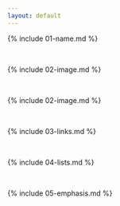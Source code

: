 ```yaml
---
layout: default
---
```


{% include 01-name.md %}

<br>

{% include 02-image.md %}

<br>

{% include 02-image.md %}

<br>

{% include 03-links.md %}

<br>

{% include 04-lists.md %}

<br>

{% include 05-emphasis.md %}

